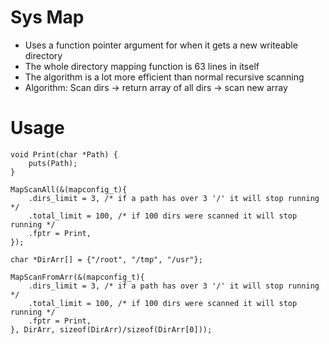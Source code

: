 # Sys Map

* Uses a function pointer argument for when it gets a new writeable directory
* The whole directory mapping function is 63 lines in itself
* The algorithm is a lot more efficient than normal recursive scanning
* Algorithm: Scan dirs -> return array of all dirs -> scan new array

# Usage
```
void Print(char *Path) {
    puts(Path);
}

MapScanAll(&(mapconfig_t){
    .dirs_limit = 3, /* if a path has over 3 '/' it will stop running */
    .total_limit = 100, /* if 100 dirs were scanned it will stop running */
    .fptr = Print,
});

char *DirArr[] = {"/root", "/tmp", "/usr"};

MapScanFromArr(&(mapconfig_t){
    .dirs_limit = 3, /* if a path has over 3 '/' it will stop running */
    .total_limit = 100, /* if 100 dirs were scanned it will stop running */
    .fptr = Print,
}, DirArr, sizeof(DirArr)/sizeof(DirArr[0]));
```
